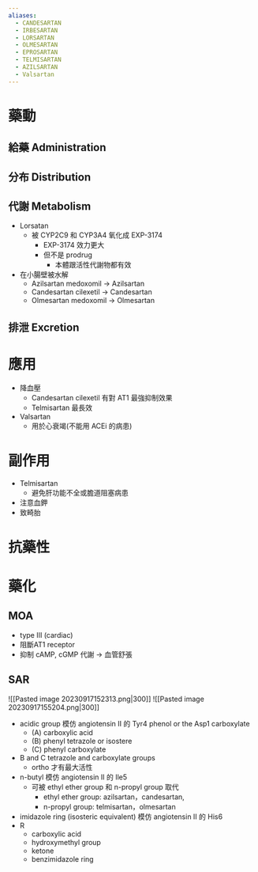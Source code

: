 ```yaml
---
aliases:
  - CANDESARTAN
  - IRBESARTAN
  - LORSARTAN
  - OLMESARTAN
  - EPROSARTAN
  - TELMISARTAN
  - AZILSARTAN
  - Valsartan
---
```


# 藥動
## 給藥 Administration
## 分布 Distribution
## 代謝 Metabolism
- Lorsatan
	- 被 CYP2C9 和 CYP3A4 氧化成 EXP-3174
		- EXP-3174 效力更大
		- 但不是 prodrug
			- 本體跟活性代謝物都有效
- 在小腸壁被水解
	- Azilsartan medoxomil $\rightarrow$ Azilsartan
	- Candesartan cilexetil $\rightarrow$ Candesartan
	- Olmesartan medoxomil $\rightarrow$ Olmesartan
## 排泄 Excretion
# 應用
- 降血壓
	- Candesartan cilexetil 有對 AT1 最強抑制效果
	- Telmisartan 最長效
- Valsartan
	- 用於心衰竭(不能用 ACEi 的病患)
# 副作用
- Telmisartan
	- 避免肝功能不全或膽道阻塞病患
- 注意血鉀
- 致畸胎
# 抗藥性
# 藥化
## MOA
- type III (cardiac) 
- 阻斷AT1 receptor
- 抑制 cAMP, cGMP 代謝 $\rightarrow$ 血管舒張
## SAR
![[Pasted image 20230917152313.png|300]]
![[Pasted image 20230917155204.png|300]]
- acidic group 模仿 angiotensin II 的 Tyr4 phenol or the Asp1 carboxylate
	- (A) carboxylic acid 
	- (B) phenyl tetrazole or isostere
	- (C) phenyl carboxylate 
- B and C tetrazole and carboxylate groups
	- ortho 才有最大活性
- n-butyl 模仿 angiotensin II 的 Ile5
	- 可被 ethyl ether group 和 n-propyl group 取代
		- ethyl ether group: azilsartan，candesartan,
		- n-propyl group: telmisartan，olmesartan
- imidazole ring (isosteric equivalent) 模仿 angiotensin II 的 His6
- R
	- carboxylic acid
	- hydroxymethyl group
	- ketone
	- benzimidazole ring
